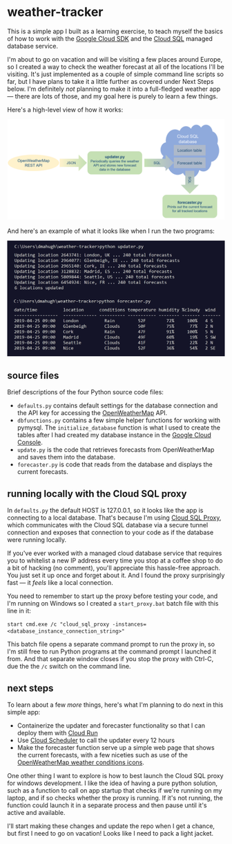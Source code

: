 # weather-tracker

This is a simple app I built as a learning exercise, to teach myself the basics of how to work with the [Google Cloud SDK](https://cloud.google.com/sdk/) and the [Cloud SQL](https://cloud.google.com/sql/) managed database service.

I'm about to go on vacation and will be visiting a few places around Europe, so I created a way to check the weather forecast at all of the locations I'll be visiting. It's just implemented as a couple of simple command line scripts so far, but I have plans to take it a little further as covered under Next Steps below. I'm definitely _not_ planning to make it into a full-fledged weather app &mdash; there are lots of those, and my goal here is purely to learn a few things.

Here's a high-level view of how it works:

![diagram](images/flow.png)

And here's an example of what it looks like when I run the two programs:

![screenshot](images/screenshot1.png)

## source files

Brief descriptions of the four Python source code files:

* ```defaults.py``` contains default settings for the database connection and the API key for accessing the [OpenWeatherMap](https://openweathermap.org/) API.
* ```dbfunctions.py``` contains a few simple helper functions for working with pymysql. The ```initialize_database``` function is what I used to create the tables after I had created my database instance in the [Google Cloud Console](https://cloud.google.com/cloud-console/).
* ```update.py``` is the code that retrieves forecasts from OpenWeatherMap and saves them into the database.
* ```forecaster.py``` is code that reads from the database and displays the current forecasts.

## running locally with the Cloud SQL proxy

In ```defaults.py``` the default HOST is 127.0.0.1, so it looks like the app is connecting to a local database. That's because I'm using [Cloud SQL Proxy](https://cloud.google.com/sql/docs/mysql/sql-proxy), which communicates with the Cloud SQL database via a secure tunnel connection and exposes that connection to your code as if the database were running locally.

If you've ever worked with a managed cloud database service that requires you to whitelist a new IP address every time you stop at a coffee shop to do a bit of hacking (no comment), you'll appreciate this hassle-free approach. You just set it up once and forget about it. And I found the proxy surprisingly fast &mdash; it _feels_ like a local connection.

You need to remember to start up the proxy before testing your code, and I'm running on Windows so I created a ```start_proxy.bat``` batch file with this line in it:

```
start cmd.exe /c "cloud_sql_proxy -instances=<database_instance_connection_string>"
```

This batch file opens a separate command prompt to run the proxy in, so I'm still free to run Python programs at the command prompt I launched it from. And that separate window closes if you stop the proxy with Ctrl-C, due the the ```/c``` switch on the command line.

## next steps

To learn about a few _more_ things, here's what I'm planning to do next in this simple app:

* Containerize the updater and forecaster functionality so that I can deploy them with [Cloud Run](https://cloud.google.com/run/)
* Use [Cloud Scheduler](https://cloud.google.com/scheduler/) to call the updater every 12 hours
* Make the forecaster function serve up a simple web page that shows the current forecasts, with a few niceties such as use of the [OpenWeatherMap weather conditions icons](https://openweathermap.org/weather-conditions).

One other thing I want to explore is how to best launch the Cloud SQL proxy for windows development. I like the idea of having a pure python solution, such as a function to call on app startup that checks if we're running on my laptop, and if so checks whether the proxy is running. If it's not running, the function could launch it in a separate process and then pause until it's active and available.

I'll start making these changes and update the repo when I get a chance, but first I need to go on vacation! Looks like I need to pack a light jacket.
